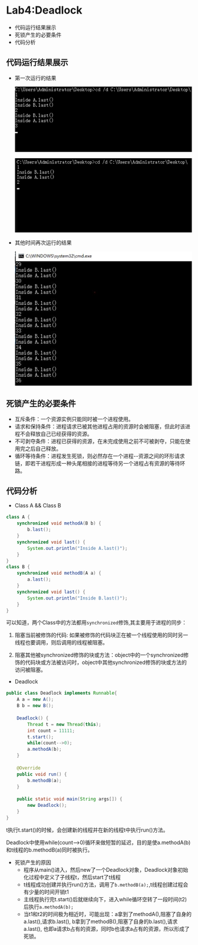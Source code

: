 Lab4:Deadlock
====

* 代码运行结果展示
* 死锁产生的必要条件
* 代码分析

## 代码运行结果展示
  * 第一次运行的结果
  
    ![connection](https://raw.githubusercontent.com/LyingChild/ES2016_14353423/master/Image/ForDeadlock/count=11111.png)
    
    ![connection](https://raw.githubusercontent.com/LyingChild/ES2016_14353423/master/Image/ForDeadlock/死锁count=11111.png)
  * 其他时间再次运行的结果
  
    ![connection](https://raw.githubusercontent.com/LyingChild/ES2016_14353423/master/Image/ForDeadlock/不同时间的结果.JPG)

## 死锁产生的必要条件
  * 互斥条件：一个资源实例只能同时被一个进程使用。
  * 请求和保持条件：进程请求已被其他进程占用的资源时会被阻塞，但此时该进程不会释放自己已经获得的资源。
  * 不可剥夺条件：进程已获得的资源，在未完成使用之前不可被剥夺，只能在使用完之后自己释放。
  * 循环等待条件：进程发生死锁，则必然存在一个进程--资源之间的环形请求链，即若干进程形成一种头尾相接的进程等待另一个进程占有资源的等待环路。

## 代码分析
  * Class A && Class B
```Java
class A {
	synchronized void methodA(B b) {
		b.last();
	}
	synchronized void last() {
		System.out.println("Inside A.last()");
	}
}
class B {
	synchronized void methodB(A a) {
		a.last();
	}
	synchronized void last() {
		System.out.println("Inside B.last()");
	}
}
```

可以知道，两个Class中的方法都用`synchronized`修饰,其主要用于进程的同步：

1. 阻塞当前被修饰的代码: 如果被修饰的代码块正在被一个线程使用的同时另一线程也要调用，则后调用的线程被阻塞。

2. 阻塞其他被synchronized修饰的块或方法：object中的一个synchronized修饰的代码块或方法被访问时，object中其他synchronized修饰的块或方法的访问被阻塞。
  
* Deadlock
```Java
public class Deadlock implements Runnable{
	A a = new A();
	B b = new B();
	
	Deadlock() {
		Thread t = new Thread(this);
		int count = 11111;
		t.start();
		while(count-->0);
		a.methodA(b);
	}
	
	@Override
	public void run() {
		b.methodB(a);
	}

	public static void main(String args[]) {
		new Deadlock();
	}
}
```
t执行t.start()的时候，会创建新的线程并在新的线程t中执行run()方法。

Deadlock中使用while(count-->0)循环来做短暂的延迟，目的是使a.methodA(b)和t线程的b.methodB(a)同时被执行。
  * 死锁产生的原因
    * 程序从main()进入，然后new了一个Deadlock对象，Deadlock对象初始化过程中定义了子线程t，然后start了t线程
    * t线程成功创建并执行run()方法，调用了`b.methodB(a);`,t线程创建过程会有少量的时间开销t1
    * 主线程执行完t.start()后就继续向下，进入while循环空转了一段时间(t2)后执行`a.methodA(b);`
    * 当t1和t2的时间极为相近时，可能出现：a拿到了methodA(),阻塞了自身的a.last(),请求b.last(), b拿到了methodB(),阻塞了自身的b.last(),请求a.last(), 也即a请求b占有的资源，同时b也请求a占有的资源，所以形成了死锁。
